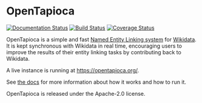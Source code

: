 OpenTapioca
===========
[![Documentation Status](https://readthedocs.org/projects/opentapioca/badge/?version=latest)](https://opentapioca.readthedocs.io/en/latest/?badge=latest) [![Build Status](https://travis-ci.org/wetneb/opentapioca.svg?branch=master)](https://travis-ci.org/wetneb/opentapioca) [![Coverage Status](https://coveralls.io/repos/github/wetneb/opentapioca/badge.svg)](https://coveralls.io/github/wetneb/opentapioca)

OpenTapioca is a simple and fast [Named Entity Linking system](https://en.wikipedia.org/wiki/Entity_linking) for [Wikidata](https://www.wikidata.org/). It is kept synchronous with Wikidata in real time, encouraging users to improve the results of their entity linking
tasks by contributing back to Wikidata.

A live instance is running at https://opentapioca.org/.

See [the docs](https://opentapioca.readthedocs.io/en/latest/) for more information about how it works and how to run it.

OpenTapioca is released under the Apache-2.0 license.

